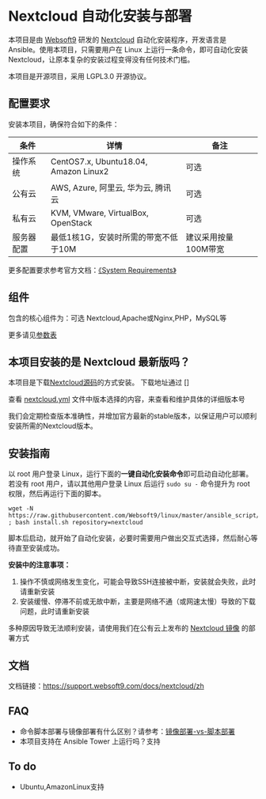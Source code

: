 
# Nextcloud 自动化安装与部署

本项目是由 [Websoft9](https://www.websoft9.com) 研发的 [Nextcloud](https://nextcloud.com/) 自动化安装程序，开发语言是 Ansible。使用本项目，只需要用户在 Linux 上运行一条命令，即可自动化安装 Nextcloud，让原本复杂的安装过程变得没有任何技术门槛。  

本项目是开源项目，采用 LGPL3.0 开源协议。

## 配置要求

安装本项目，确保符合如下的条件：

| 条件       | 详情       | 备注  |
| ------------ | ------------ | ----- |
| 操作系统       | CentOS7.x, Ubuntu18.04, Amazon Linux2       |  可选  |
| 公有云| AWS, Azure, 阿里云, 华为云, 腾讯云 | 可选 |
| 私有云|  KVM, VMware, VirtualBox, OpenStack | 可选 |
| 服务器配置 | 最低1核1G，安装时所需的带宽不低于10M |  建议采用按量100M带宽 |  

更多配置要求参考官方文档：[《System Requirements》](https://docs.nextcloud.com/server/18/admin_manual/installation/source_installation.html)

## 组件

包含的核心组件为：可选 Nextcloud,Apache或Nginx,PHP，MySQL等

更多请见[参数表](/docs/zh/stack-components.md)

## 本项目安装的是 Nextcloud 最新版吗？

本项目是下载[Nextcloud源码](https://github.com/nextcloud/server/releases)的方式安装。 下载地址通过 []

查看 [nextcloud.yml](/nextcloud.yml) 文件中版本选择的内容，来查看和维护具体的详细版本号

我们会定期检查版本准确性，并增加官方最新的stable版本，以保证用户可以顺利安装所需的Nextcloud版本。

## 安装指南

以 root 用户登录 Linux，运行下面的**一键自动化安装命令**即可启动自动化部署。若没有 root 用户，请以其他用户登录 Linux 后运行 `sudo su -` 命令提升为 root 权限，然后再运行下面的脚本。

```
wget -N https://raw.githubusercontent.com/Websoft9/linux/master/ansible_script/install.sh ; bash install.sh repository=nextcloud
```

脚本后启动，就开始了自动化安装，必要时需要用户做出交互式选择，然后耐心等待直至安装成功。

**安装中的注意事项：**  

1. 操作不慎或网络发生变化，可能会导致SSH连接被中断，安装就会失败，此时请重新安装
2. 安装缓慢、停滞不前或无故中断，主要是网络不通（或网速太慢）导致的下载问题，此时请重新安装

多种原因导致无法顺利安装，请使用我们在公有云上发布的 [Nextcloud 镜像](https://apps.websoft9.com/nextcloud) 的部署方式


## 文档

文档链接：https://support.websoft9.com/docs/nextcloud/zh

## FAQ

- 命令脚本部署与镜像部署有什么区别？请参考：[镜像部署-vs-脚本部署](https://support.websoft9.com/docs/faq/zh/bz-product.html#镜像部署-vs-脚本部署)
- 本项目支持在 Ansible Tower 上运行吗？支持

## To do

* Ubuntu,AmazonLinux支持
